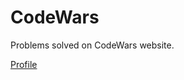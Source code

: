 # CodeWars
Problems solved on CodeWars website.

[Profile](https://www.codewars.com/users/Korytarz)

